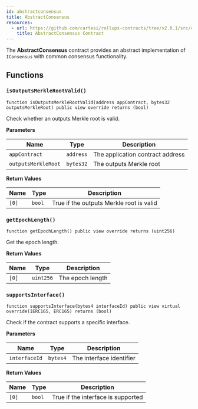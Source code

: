 ```yaml
---
id: abstractconsensus
title: AbstractConsensus
resources:
  - url: https://github.com/cartesi/rollups-contracts/tree/v2.0.1/src/consensus/AbstractConsensus.sol
    title: AbstractConsensus Contract
---
```


The **AbstractConsensus** contract provides an abstract implementation of `IConsensus` with common consensus functionality.

## Functions

### `isOutputsMerkleRootValid()`

```solidity
function isOutputsMerkleRootValid(address appContract, bytes32 outputsMerkleRoot) public view override returns (bool)
```

Check whether an outputs Merkle root is valid.

**Parameters**

| Name | Type | Description |
|------|------|-------------|
| `appContract` | `address` | The application contract address |
| `outputsMerkleRoot` | `bytes32` | The outputs Merkle root |

**Return Values**

| Name | Type | Description |
|------|------|-------------|
| `[0]` | `bool` | True if the outputs Merkle root is valid |

### `getEpochLength()`

```solidity
function getEpochLength() public view override returns (uint256)
```

Get the epoch length.

**Return Values**

| Name | Type | Description |
|------|------|-------------|
| `[0]` | `uint256` | The epoch length |

### `supportsInterface()`

```solidity
function supportsInterface(bytes4 interfaceId) public view virtual override(IERC165, ERC165) returns (bool)
```

Check if the contract supports a specific interface.

**Parameters**

| Name | Type | Description |
|------|------|-------------|
| `interfaceId` | `bytes4` | The interface identifier |

**Return Values**

| Name | Type | Description |
|------|------|-------------|
| `[0]` | `bool` | True if the interface is supported | 